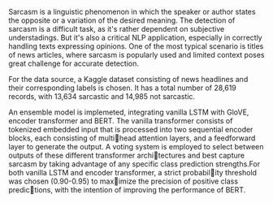 Sarcasm is a linguistic phenomenon in which the speaker or author states the opposite or a variation of the desired meaning. The detection of sarcasm is a difficult task, as it's rather dependent on subjective understadings. But it's also a critical NLP application, especially in correctly handling texts expressing opinions. One of the most typical scenario is titles of news articles, where sarcasm is popularly used and limited context poses great challenge for accurate detection. 

For the data source, a Kaggle dataset consisting of news headlines and their corresponding labels is chosen.  It has a total number of 28,619 records, with 13,634 sarcastic and 14,985 not sarcastic.

An ensemble model is implemeted, integrating vanilla LSTM with GloVE, encoder transformer and BERT. The vanilla transformer consists of tokenized embedded input that is processed into two sequential encoder blocks, each consisting of multihead attention layers, and a feedforward layer to generate the output. A voting system is employed to select between
outputs of these different transformer architectures and best capture sarcasm by taking advantage of any specific class prediction strengths.For both vanilla LSTM and encoder transformer, a strict probability threshold was chosen (0.90-0.95) to maximize the precision of positive class predictions, with the intention of improving the
performance of BERT.


